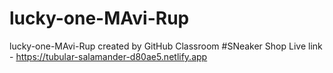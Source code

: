 # lucky-one-MAvi-Rup
lucky-one-MAvi-Rup created by GitHub Classroom
#SNeaker Shop 
Live link - https://tubular-salamander-d80ae5.netlify.app
